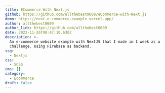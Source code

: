```yaml
---
title: ECommerce With Next.js
github: https://github.com/allthebest0609/eCommerce-with-Next.js
demo: https://next-e-commerce-example.vercel.app/
author: allthebest0609
author_link: https://github.com/allthebest0609
date: 2023-11-26T08:47:10.630Z
description: >-
  An e-commerce website example with NextJS that I made in 1 week as a self
  challenge. Using Firebase as backend.
ssg:
  - Nextjs
css:
  - SCSS
cms: []
category:
  - Ecommerce
draft: false
---
```

